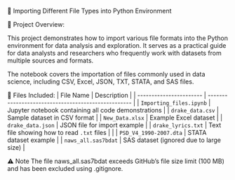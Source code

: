 🐍 Importing Different File Types into Python Environment

📘 Project Overview:

This project demonstrates how to import various file formats into the Python environment for data analysis and exploration.
It serves as a practical guide for data analysts and researchers who frequently work with datasets from multiple sources and formats.

The notebook covers the importation of files commonly used in data science, including CSV, Excel, JSON, TXT, STATA, and SAS files.

📂 Files Included:
| File Name               | Description                                         |
| ----------------------- | --------------------------------------------------- |
| `Importing_files.ipynb` | Jupyter notebook containing all code demonstrations |
| `drake_data.csv`        | Sample dataset in CSV format                        |
| `New_Data.xlsx`         | Example Excel dataset                               |
| `drake_data.json`       | JSON file for import example                        |
| `drake_lyrics.txt`      | Text file showing how to read `.txt` files          |                        |
| `PSD_V4_1990-2007.dta`  | STATA dataset example                               |
| `naws_all.sas7bdat`     | SAS dataset (ignored due to large size)             |

⚠️ Note
The file naws_all.sas7bdat exceeds GitHub’s file size limit (100 MB) and has been excluded using .gitignore.
